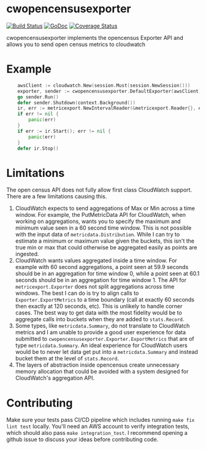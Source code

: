 # cwopencensusexporter

[![Build Status](https://travis-ci.org/cep21/cwopencensusexporter.svg?branch=master)](https://travis-ci.org/cep21/cwopencensusexporter)
[![GoDoc](https://godoc.org/github.com/cep21/cwopencensusexporter?status.svg)](https://godoc.org/github.com/cep21/cwopencensusexporter)
[![Coverage Status](https://coveralls.io/repos/github/cep21/cwopencensusexporter/badge.svg)](https://coveralls.io/github/cep21/cwopencensusexporter)

cwopencensusexporter implements the opencensus Exporter API and allows you to send open census metrics to cloudwatch

# Example

```go
	awsClient := cloudwatch.New(session.Must(session.NewSession()))
	exporter, sender := cwopencensusexporter.DefaultExporter(awsClient)
	go sender.Run()
	defer sender.Shutdown(context.Background())
	ir, err := metricexport.NewIntervalReader(&metricexport.Reader{}, exporter)
	if err != nil {
		panic(err)
	}
	if err := ir.Start(); err != nil {
		panic(err)
	}
	defer ir.Stop()
```

# Limitations

The open census API does not fully allow first class CloudWatch support.  There are a few limitations causing this.

1. CloudWatch expects to send aggregations of Max or Min across a time window.  For example, the PutMetricData API
 for CloudWatch, when working on aggregations, wants you to specify the maximum and minimum value seen in a 60 second
 time window.  This is not possible with the input data of `metricdata.Distribution`.  While I can try to estimate a
 minimum or maximum value given the buckets, this isn't the true min or max that could otherwise be aggregated easily
 as points are ingested.
2. CloudWatch wants values aggregated inside a time window.  For example with 60 second aggregations, a point seen at 59.9 seconds should be in an
 aggregation for time window 0, while a point seen at 60.1 seconds should be in an aggregation for time window 1.  The
 API for `metricexport.Exporter` does not split aggregations across time windows.  The best I can do is try to align
 calls to `Exporter.ExportMetrics` to a time boundary (call at exactly 60 seconds then exactly at 120 seconds, etc).  This
 is unlikely to handle corner cases.  The best way to get data with the most fidelity would be to aggregate calls into
 buckets when they are added to `stats.Record`.
3. Some types, like `metricdata.Summary`, do not translate to CloudWatch metrics and I am unable to provide a good user 
 experience for data submitted to `cwopencensusexporter.Exporter.ExportMetrics` that are of type `metricdata.Summary`.
 An ideal experience for CloudWatch users would be to never let data get put into a `metricdata.Summary` and instead
 bucket them at the level of `stats.Record`.
4. The layers of abstraction inside opencensus create unnecessary memory allocation that
 could be avoided with a system designed for CloudWatch's aggregation API.

# Contributing

Make sure your tests pass CI/CD pipeline which includes running `make fix lint test` locally.
You'll need an AWS account to verify integration tests, which should also pass `make integration_test`.
I recommend opening a github issue to discuss your ideas before contributing code.
